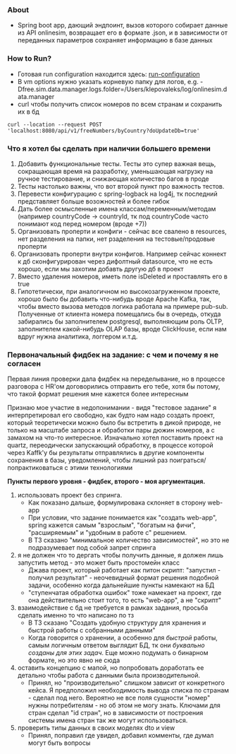
### About
- Spring boot app, дающий эндпоинт, вызов которого собирает данные из API onlinesim, возвращает его в формате .json, и в зависимости от переданных параметров сохраняет информацию в базе данных


### How to Run?
- Готовая run configuration находится здесь: [run-configuration](https://github.com/keldranase/free-numbers-data-manager/tree/master/.run-configuration)
- В vm options нужно указать корневую папку для логов, e.g. -Dfree.sim.data.manager.logs.folder=/Users/klepovaleks/log/onlinesim.data.manager
- curl чтобы получить список номеров по всем странам и сохранить их в бд
```
curl --location --request POST 'localhost:8080/api/v1/freeNumbers/byCountry?doUpdateDb=true'
```

### Что я хотел бы сделать при наличии большего времени
1. Добавить функциональные тесты. Тесты это супер важная вещь, сокращающая время на разработку, уменьшающая нагрузку на ручное тестирование, и снижающая количество багов в проде
2. Тесты настолько важны, что вот второй пункт про важность тестов.
3. Перевести конфигурацию с spring-logback на log4j, тк последний представляет больше возожностей и более гибок
4. Дать более осмысленные имена классам/переменным/методам (например countryCode -> countryId, тк под countryCode часто понимают код перед номером (вроде +7))
5. Организовать проперти и конфиги - сейчас все свалено в resources, нет разделения на папки, нет рзаделения на тестовые/продовые проперти
6. Организовать проперти внутри конфигов. Например сейчас коннект к дб сконфигурирован через дифолтный datasource, что не есть хорошо, если мы захотим добавть другую дб в проект
7. Вместо удаления номеров, иметь поле isDeleted и проставлять его в true
8. Гипотетически, при аналогичном но высокозагруженном проекте, хорошо было бы добавить что-нибудь вроде Apache Kafka, так, чтобы вместо вызова методов логика работала на примере pub-sub. Полученные от клиента номера помещались бы в очередь, откуда забирались бы заполнителем postgresql, выполняющим роль OLTP, заполнителем какой-нибудь OLAP базы, вроде ClickHouse, если нам вдруг нужна аналитика, логгером и.т.д.


### Первоначальный фидбек на задание: с чем и почему я не согласен

Первая линия проверки дала фидбек на переделывание, но в процессе разговора с HR'ом договорились отправить его тебе, хотя бы потому, что такой формат решения мне кажется более интересным

Признаю мое участие в недопонимании - видя "тестовое задание" я интерпретировал его свободно, как будто нам надо создать проект, который теоретически можно было бы встретить в дикой природе, не только на масштабе запроса и обработки пары дюжин номеров, а с замахом на что-то интересное. Изначально хотел поставить проект на quartz, переодически запускающий обработку, в процессе которой через Kaffk'у бы результаты отправлялись в другие компоненты сохранения в базы, уведомлений, чтобы лишний раз поиграться/попрактиковаться с этими технологиями

__Пункты первого уровня - фидбек, второго - моя аргументация.__
1. использовать проект без спринга.
    - Как показано дальше, формулировака склоняет в сторону web-app
    - При условии, что задание понимается как "создать web-app", spring кажется самым "взрослым", "богатым на фичи", "расширяемым" и "удобным в работе с" решением.
    - В ТЗ сказано "минимальное количество зависимостей", но это не подразумевает под собой запрет спринга
2. я не должен что то дергать чтобы получить данные, я должен лишь запустить метод - это может быть простомейн класс
    - Джава проект, который работает как питон скрипт: "запустил - получил результат" - неочевидный формат решения подобной задачи, особенно когда дальнейшие пункты намекают на БД
    - "ступенчатая обработка ошибок" тоже намекает на проект, где она действительно стоит того, то есть "web-app", а не "скрипт"
3. взаимодействие с бд не требуется в рамках задания, просьба сделать именно то что написано по тз
    - В ТЗ сказано "Создать удобную структуру для хранения и быстрой работы с собранными данными"
    - Когда говорится о хранении, а особенно для _быстрой_ работы, самым логичным ответом выглядит БД, тк они _буквально созданы для этих задач_. Еще можно подумать о бинарном формате, но это явно не сюда
4. оставить концепцию с мапой, но попробовать доработать ее детально чтобы работа с данными была производительной.
    - Принял, но "производительно" слишком зависит от конкретного кейса. Я предположил необходимость вывода списка по странам - сделал под него. Вероятно не все поля сущности "номер" нужны потребителям - но об этом не могу знать. Ключами для стран сделал "id стран", но в зависимости от построения системы имена стран так же могут использоваться. 
5. проверить типы данных в своих моделях dto и view
    - Принял, поправил где увидел, добавил комменты, где думал могут быть вопросы






